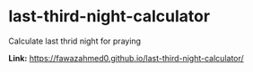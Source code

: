 # last-third-night-calculator
 Calculate last thrid night for praying

**Link:** https://fawazahmed0.github.io/last-third-night-calculator/
